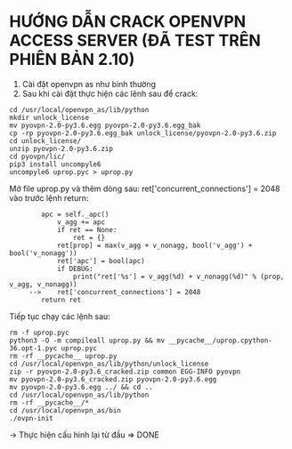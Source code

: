 # HƯỚNG DẪN CRACK OPENVPN ACCESS SERVER (ĐÃ TEST TRÊN PHIÊN BẢN 2.10)

1. Cài đặt openvpn as như bình thường
2. Sau khi cài đặt thực hiện các lênh sau để crack:

```console
cd /usr/local/openvpn_as/lib/python
mkdir unlock_license
mv pyovpn-2.0-py3.6.egg pyovpn-2.0-py3.6.egg_bak
cp -rp pyovpn-2.0-py3.6.egg_bak unlock_license/pyovpn-2.0-py3.6.zip
cd unlock_license/
unzip pyovpn-2.0-py3.6.zip
cd pyovpn/lic/
pip3 install uncompyle6
uncompyle6 uprop.pyc > uprop.py
```
Mở file uprop.py và thêm dòng sau: ret['concurrent_connections'] = 2048 vào trước lệnh return: 
```console
        apc = self._apc()
            v_agg += apc
            if ret == None:
                ret = {}
            ret[prop] = max(v_agg + v_nonagg, bool('v_agg') + bool('v_nonagg'))
            ret['apc'] = bool(apc)
            if DEBUG:
                print("ret['%s'] = v_agg(%d) + v_nonagg(%d)" % (prop, v_agg, v_nonagg))
     -->    ret['concurrent_connections'] = 2048
        return ret
```
Tiếp tục chạy các lệnh sau:

```console
rm -f uprop.pyc
python3 -O -m compileall uprop.py && mv __pycache__/uprop.cpython-36.opt-1.pyc uprop.pyc
rm -rf __pycache__ uprop.py
cd /usr/local/openvpn_as/lib/python/unlock_license
zip -r pyovpn-2.0-py3.6_cracked.zip common EGG-INFO pyovpn
mv pyovpn-2.0-py3.6_cracked.zip pyovpn-2.0-py3.6.egg
mv pyovpn-2.0-py3.6.egg ../ && cd ..
cd /usr/local/openvpn_as/lib/python
rm -rf __pycache__/*
cd /usr/local/openvpn_as/bin
./ovpn-init
```
-> Thực hiện cấu hình lại từ đầu => DONE   
